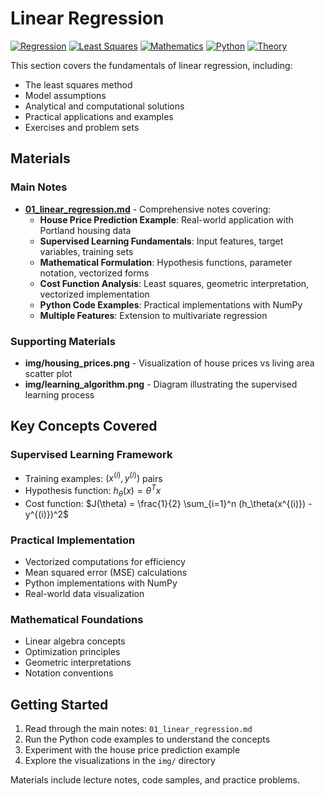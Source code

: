 # Linear Regression

[![Regression](https://img.shields.io/badge/Regression-Linear%20Regression-blue.svg)](https://en.wikipedia.org/wiki/Linear_regression)
[![Least Squares](https://img.shields.io/badge/Least%20Squares-Optimization-green.svg)](https://en.wikipedia.org/wiki/Least_squares)
[![Mathematics](https://img.shields.io/badge/Mathematics-Linear%20Algebra-purple.svg)](https://en.wikipedia.org/wiki/Linear_algebra)
[![Python](https://img.shields.io/badge/Python-Implementation-yellow.svg)](https://python.org)
[![Theory](https://img.shields.io/badge/Theory-Practical%20Examples-orange.svg)](https://github.com)

This section covers the fundamentals of linear regression, including:

- The least squares method
- Model assumptions
- Analytical and computational solutions
- Practical applications and examples
- Exercises and problem sets

## Materials

### Main Notes
- **[01_linear_regression.md](01_linear_regression.md)** - Comprehensive notes covering:
  - **House Price Prediction Example**: Real-world application with Portland housing data
  - **Supervised Learning Fundamentals**: Input features, target variables, training sets
  - **Mathematical Formulation**: Hypothesis functions, parameter notation, vectorized forms
  - **Cost Function Analysis**: Least squares, geometric interpretation, vectorized implementation
  - **Python Code Examples**: Practical implementations with NumPy
  - **Multiple Features**: Extension to multivariate regression

### Supporting Materials
- **img/housing_prices.png** - Visualization of house prices vs living area scatter plot
- **img/learning_algorithm.png** - Diagram illustrating the supervised learning process

## Key Concepts Covered

### Supervised Learning Framework
- Training examples: $(x^{(i)}, y^{(i)})$ pairs
- Hypothesis function: $h_\theta(x) = \theta^T x$
- Cost function: $J(\theta) = \frac{1}{2} \sum_{i=1}^n (h_\theta(x^{(i)}) - y^{(i)})^2$

### Practical Implementation
- Vectorized computations for efficiency
- Mean squared error (MSE) calculations
- Python implementations with NumPy
- Real-world data visualization

### Mathematical Foundations
- Linear algebra concepts
- Optimization principles
- Geometric interpretations
- Notation conventions

## Getting Started

1. Read through the main notes: `01_linear_regression.md`
2. Run the Python code examples to understand the concepts
3. Experiment with the house price prediction example
4. Explore the visualizations in the `img/` directory

Materials include lecture notes, code samples, and practice problems. 